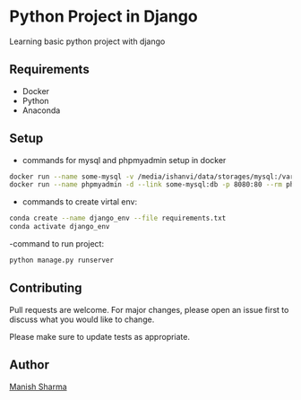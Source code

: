 # Python Project in Django

Learning basic python project with django

## Requirements

- Docker
- Python
- Anaconda

## Setup
- commands for mysql and phpmyadmin setup in docker

```bash
docker run --name some-mysql -v /media/ishanvi/data/storages/mysql:/var/lib/mysql -e MYSQL_ROOT_PASSWORD=root -d --rm -p 0.0.0.0:3306:3306 mysql:latest
docker run --name phpmyadmin -d --link some-mysql:db -p 8080:80 --rm phpmyadmin
```
- commands to create virtal env:
```bash
conda create --name django_env --file requirements.txt
conda activate django_env
```
-command to run project:
```bash
python manage.py runserver
```

## Contributing

Pull requests are welcome. For major changes, please open an issue first
to discuss what you would like to change.

Please make sure to update tests as appropriate.

## Author

[Manish Sharma](https://github.com/manish8561/)